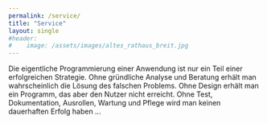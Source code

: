 ```yaml
---
permalink: /service/
title: "Service"
layout: single
#header: 
#    image: /assets/images/altes_rathaus_breit.jpg
---
```

Die eigentliche Programmierung einer Anwendung ist nur ein Teil einer erfolgreichen Strategie. Ohne gründliche Analyse und Beratung erhält man wahrscheinlich die Lösung des falschen Problems. Ohne Design erhält man ein Programm, das aber den Nutzer nicht erreicht. Ohne Test, Dokumentation, Ausrollen, Wartung und Pflege wird man keinen dauerhaften Erfolg haben ...
